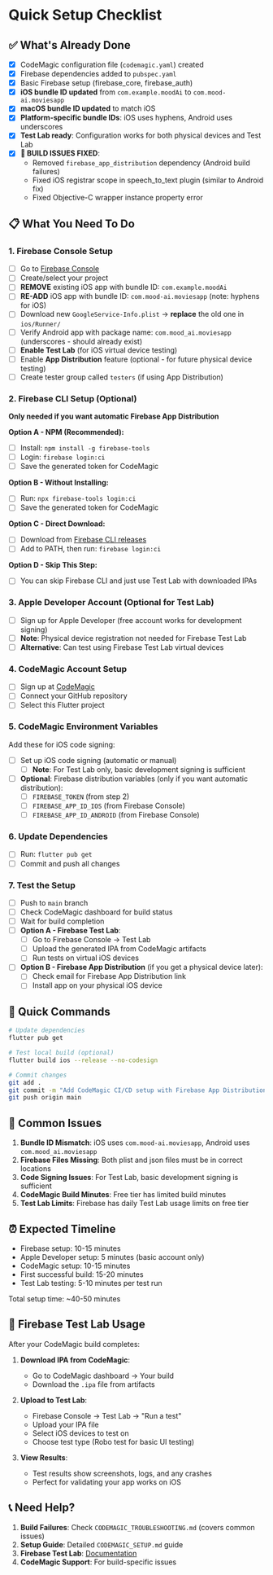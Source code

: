 # Quick Setup Checklist

## ✅ What's Already Done
- [x] CodeMagic configuration file (`codemagic.yaml`) created
- [x] Firebase dependencies added to `pubspec.yaml`
- [x] Basic Firebase setup (firebase_core, firebase_auth)
- [x] **iOS bundle ID updated** from `com.example.moodAi` to `com.mood-ai.moviesapp`
- [x] **macOS bundle ID updated** to match iOS
- [x] **Platform-specific bundle IDs**: iOS uses hyphens, Android uses underscores
- [x] **Test Lab ready**: Configuration works for both physical devices and Test Lab
- [x] **🔧 BUILD ISSUES FIXED**: 
  - Removed `firebase_app_distribution` dependency (Android build failures)
  - Fixed iOS registrar scope in speech_to_text plugin (similar to Android fix)
  - Fixed Objective-C wrapper instance property error

## 📋 What You Need To Do

### 1. Firebase Console Setup
- [ ] Go to [Firebase Console](https://console.firebase.google.com/)
- [ ] Create/select your project
- [ ] **REMOVE** existing iOS app with bundle ID: `com.example.moodAi`
- [ ] **RE-ADD** iOS app with bundle ID: `com.mood-ai.moviesapp` (note: hyphens for iOS)
- [ ] Download new `GoogleService-Info.plist` → **replace** the old one in `ios/Runner/`
- [ ] Verify Android app with package name: `com.mood_ai.moviesapp` (underscores - should already exist)
- [ ] **Enable Test Lab** (for iOS virtual device testing)
- [ ] Enable **App Distribution** feature (optional - for future physical device testing)
- [ ] Create tester group called `testers` (if using App Distribution)

### 2. Firebase CLI Setup (Optional)
**Only needed if you want automatic Firebase App Distribution**

**Option A - NPM (Recommended):**
- [ ] Install: `npm install -g firebase-tools`
- [ ] Login: `firebase login:ci`
- [ ] Save the generated token for CodeMagic

**Option B - Without Installing:**
- [ ] Run: `npx firebase-tools login:ci`
- [ ] Save the generated token for CodeMagic

**Option C - Direct Download:**
- [ ] Download from [Firebase CLI releases](https://github.com/firebase/firebase-tools/releases)
- [ ] Add to PATH, then run: `firebase login:ci`

**Option D - Skip This Step:**
- [ ] You can skip Firebase CLI and just use Test Lab with downloaded IPAs

### 3. Apple Developer Account (Optional for Test Lab)
- [ ] Sign up for Apple Developer (free account works for development signing)
- [ ] **Note**: Physical device registration not needed for Firebase Test Lab
- [ ] **Alternative**: Can test using Firebase Test Lab virtual devices

### 4. CodeMagic Account Setup
- [ ] Sign up at [CodeMagic](https://codemagic.io/)
- [ ] Connect your GitHub repository
- [ ] Select this Flutter project

### 5. CodeMagic Environment Variables
Add these for iOS code signing:
- [ ] Set up iOS code signing (automatic or manual)
  - [ ] **Note**: For Test Lab only, basic development signing is sufficient
- [ ] **Optional**: Firebase distribution variables (only if you want automatic distribution):
  - [ ] `FIREBASE_TOKEN` (from step 2)  
  - [ ] `FIREBASE_APP_ID_IOS` (from Firebase Console)
  - [ ] `FIREBASE_APP_ID_ANDROID` (from Firebase Console)

### 6. Update Dependencies
- [ ] Run: `flutter pub get`
- [ ] Commit and push all changes

### 7. Test the Setup
- [ ] Push to `main` branch
- [ ] Check CodeMagic dashboard for build status
- [ ] Wait for build completion
- [ ] **Option A - Firebase Test Lab**:
  - [ ] Go to Firebase Console → Test Lab
  - [ ] Upload the generated IPA from CodeMagic artifacts
  - [ ] Run tests on virtual iOS devices
- [ ] **Option B - Firebase App Distribution** (if you get a physical device later):
  - [ ] Check email for Firebase App Distribution link
  - [ ] Install app on your physical iOS device

## 🔧 Quick Commands

```bash
# Update dependencies
flutter pub get

# Test local build (optional)
flutter build ios --release --no-codesign

# Commit changes
git add .
git commit -m "Add CodeMagic CI/CD setup with Firebase App Distribution"
git push origin main
```

## 🚨 Common Issues

1. **Bundle ID Mismatch**: iOS uses `com.mood-ai.moviesapp`, Android uses `com.mood_ai.moviesapp`
2. **Firebase Files Missing**: Both plist and json files must be in correct locations
3. **Code Signing Issues**: For Test Lab, basic development signing is sufficient
4. **CodeMagic Build Minutes**: Free tier has limited build minutes
5. **Test Lab Limits**: Firebase has daily Test Lab usage limits on free tier

## ⏰ Expected Timeline

- Firebase setup: 10-15 minutes
- Apple Developer setup: 5 minutes (basic account only)
- CodeMagic setup: 10-15 minutes
- First successful build: 15-20 minutes
- Test Lab testing: 5-10 minutes per test run

Total setup time: ~40-50 minutes

## 🧪 Firebase Test Lab Usage

After your CodeMagic build completes:

1. **Download IPA from CodeMagic**:
   - Go to CodeMagic dashboard → Your build
   - Download the `.ipa` file from artifacts

2. **Upload to Test Lab**:
   - Firebase Console → Test Lab → "Run a test"
   - Upload your IPA file
   - Select iOS devices to test on
   - Choose test type (Robo test for basic UI testing)

3. **View Results**:
   - Test results show screenshots, logs, and any crashes
   - Perfect for validating your app works on iOS

## 📞 Need Help?

1. **Build Failures**: Check `CODEMAGIC_TROUBLESHOOTING.md` (covers common issues)
2. **Setup Guide**: Detailed `CODEMAGIC_SETUP.md` guide
3. **Firebase Test Lab**: [Documentation](https://firebase.google.com/docs/test-lab)
4. **CodeMagic Support**: For build-specific issues 